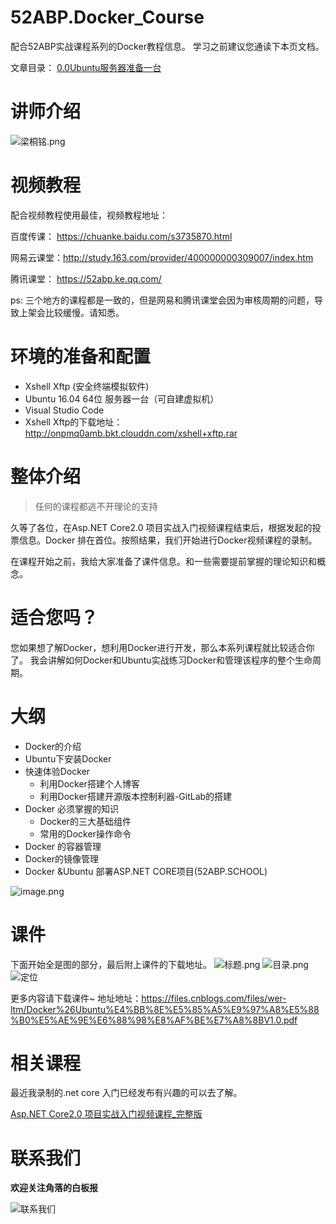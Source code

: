 # 52ABP.Docker_Course
配合52ABP实战课程系列的Docker教程信息。
学习之前建议您通读下本页文档。

文章目录：
[0.0Ubuntu服务器准备一台](/src/Docker/0.0Ubuntu服务器准备一台.Md)


# 讲师介绍

![梁桐铭.png](http://upload-images.jianshu.io/upload_images/1979022-0b299b33aaea684f.png?imageMogr2/auto-orient/strip%7CimageView2/2/w/1240)


# 视频教程
配合视频教程使用最佳，视频教程地址：

百度传课： https://chuanke.baidu.com/s3735870.html

网易云课堂：http://study.163.com/provider/400000000309007/index.htm

腾讯课堂： https://52abp.ke.qq.com/

ps: 三个地方的课程都是一致的，但是网易和腾讯课堂会因为审核周期的问题，导致上架会比较缓慢。请知悉。


# 环境的准备和配置

- Xshell Xftp (安全终端模拟软件)
- Ubuntu 16.04 64位 服务器一台（可自建虚拟机）
- Visual Studio Code
- Xshell Xftp的下载地址：http://onpmq0amb.bkt.clouddn.com/xshell+xftp.rar



# 整体介绍

> 任何的课程都逃不开理论的支持

久等了各位，在Asp.NET Core2.0 项目实战入门视频课程结束后，根据发起的投票信息。Docker 排在首位。按照结果，我们开始进行Docker视频课程的录制。

在课程开始之前，我给大家准备了课件信息。和一些需要提前掌握的理论知识和概念。

# 适合您吗？
您如果想了解Docker，想利用Docker进行开发，那么本系列课程就比较适合你了。
我会讲解如何Docker和Ubuntu实战练习Docker和管理该程序的整个生命周期。
# 大纲
- Docker的介绍
- Ubuntu下安装Docker
- 快速体验Docker
  - 利用Docker搭建个人博客
  - 利用Docker搭建开源版本控制利器-GitLab的搭建
- Docker 必须掌握的知识
  - Docker的三大基础组件
  - 常用的Docker操作命令
- Docker 的容器管理
- Docker的镜像管理
- Docker &Ubuntu 部署ASP.NET CORE项目(52ABP.SCHOOL)

![image.png](http://upload-images.jianshu.io/upload_images/1979022-a9197a2ada77eb8f.png?imageMogr2/auto-orient/strip%7CimageView2/2/w/1240)


# 课件

下面开始全是图的部分，最后附上课件的下载地址。
![标题.png](http://upload-images.jianshu.io/upload_images/1979022-0e21dcaa0b24048f.png?imageMogr2/auto-orient/strip%7CimageView2/2/w/1240)
![目录.png](http://upload-images.jianshu.io/upload_images/1979022-8626601e41a5a489.png?imageMogr2/auto-orient/strip%7CimageView2/2/w/1240)
![定位](http://upload-images.jianshu.io/upload_images/1979022-a60e7546444325ee.png?imageMogr2/auto-orient/strip%7CimageView2/2/w/1240)
 
更多内容请下载课件~
地址地址：https://files.cnblogs.com/files/wer-ltm/Docker%26Ubuntu%E4%BB%8E%E5%85%A5%E9%97%A8%E5%88%B0%E5%AE%9E%E6%88%98%E8%AF%BE%E7%A8%8BV1.0.pdf

# 相关课程
 

最近我录制的.net core 入门已经发布有兴趣的可以去了解。

[Asp.NET Core2.0 项目实战入门视频课程_完整版](https://mp.weixin.qq.com/s?__biz=MzI1OTQzNTc0MQ==&mid=2247483729&idx=1&sn=d449e05bfb88f5b32bfbfcbe857a887e&chksm=ea79bce3dd0e35f53c7b8a3fc8acfd11302c8da60aeafda882047b048efede26ec01dd428701#rd)

# 联系我们


**欢迎关注角落的白板报**
 

![联系我们](http://upload-images.jianshu.io/upload_images/1979022-a6ae2876aeac3cab.png?imageMogr2/auto-orient/strip%7CimageView2/2/w/1240)

 


